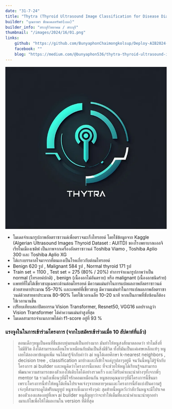 ```yaml
---
date: "31-7-24"
title: "Thytra (Thyroid Ultrasound Image Classification for Disease Diagnosis)"
builder: "บุณยาพร ชัยมงคลทรัพย์(เบล)"
builder_info: "สระบุรีวิทยาคม / สระบุรี"
thumbnail: "/images/2024/16/01.png"
links:
    github: "https://github.com/BunyaphonChaimongkolsup/Deploy-AIB2024-Thytra"
    facebook: ""
    blog: "https://medium.com/@bunyaphon536/thytra-thyroid-ultrasound-image-classification-for-disease-diagnosis-e26591bd1b82"
---
```


![image](/images/2024/16/01.png)

- โมเดลจำเเนกรูปภาพอัลตราซาวนด์เพื่อตรวจมะเร็งไทรอยด์ โดยใช้ข้อมูลจาก Kaggle (Algerian Ultrasound Images Thyroid Dataset : AUITD) ของโรงพยาบาลเเอลจิเรียในเมืองเซติฟ เป็นภาพจากเครื่องอัลตราซาวนด์ Toshiba Viamo , Toshiba Aplio 300 เเละ Toshiba Aplio XG
- ได้เเรงบรรดาลใจมาจากที่ตนเองเป็นโรคเกี่ยวกับต่อมไทรอยด์
- Benign 620 รูป , Malignant 584 รูป , Normal thyroid 171 รูป
- Train set = 1100 , Test set = 275 (80% / 20%) ทำการจำเเนกรูปภาพว่าเป็น normal (ไทรอยด์ปกติ) , benign (เนื้องอกไม่อันตราย) หรือ malignant (เนื้องอกชนิดร้าย)
- เเพทย์ที่ไม่ได้เชี่ยวชาญเฉพาะด้านต่อมไทรอยด์ มีความแม่นยำในการแปลผลภาพอัลตราซาวนด์ด้วยสายตาประมาณ 55–70% เเละเเพทย์ที่เชี่ยวชาญ มีความแม่นยำในการแปลผลภาพอัลตราซาวนด์ด้วยสายตาประมาณ 80–90% โดยใช้เวลาเฉลี่ย 10–20 นาที หากเป็นภาพที่ซับซ้อนก็ต้องใช้เวลานานขึ้น
- เปรียบเทียบสถาปัตยกรรม Vision Transformer, Resnet50, VGG16 ผลปรากฎว่า Vision Transformer ได้ค่าความแม่นยำสูงที่สุด
- โมเดลสามารถจำเเนกภาพได้ค่า f1-score อยู่ที่ 93 %

### แรงจูงในในการเข้าร่วมโครงการ (จากใบสมัครเข้าร่วมเมื่อ 10 สัปดาห์ที่แล้ว)

> ตอนเด็กๆหนูเป็นคนที่ชื่นชอบหุ่นยนต์เป็นอย่างมาก มันทำให้หนูสงสัยมาตลอดว่า ทำไมสิ่งที่ไม่มีชีวิต ถึงได้สามารถเคลื่อนไหวเหมือนกับมันเป็นสิ่งมีชีวิต ทั้งที่มันเป็นเเค่เศษเหล็กเเท้ๆ หนูเลยได้ลองหาข้อมูลเพิ่ม จนได้มารู้จักกับคำว่า ai หนูได้เคยศึกษา k-nearest neighbors , decision tree , classification มาบ้างเเละก็เข้าใจเเค่งูๆปลาๆอยู่ดี จนวันนี้หนูได้รู้จักกับโครงการ ai builder เเละหนูคิดว่าโครงการนี้เเหละ ที่จะช่วยให้หนูได้เรียนรู้จนสามารถพัฒนาความสามารถของตัวเองให้เติบโตได้อย่างรวดเร็ว เเละได้รับคำเเนะนำต่างๆทั้งจากพี่ๆ mentor ta รวมถึงเพื่อนๆที่มีใจรักคอมเหมือนกัน หนูขอบคุณมากๆที่มีโครงการนี้ขึ้นมา เพราะโครงการนี้ทำให้หนูได้เห็นโปรเจคเจ๋งๆจากหลายๆคนเเละโครงการนี้ยังเเบ่งปันความรู้เจ๋งๆที่สามารถดูได้ฟรีบนยูทูป หนูซาบซึ้งมากจริงๆค่ะ สุดท้ายนี้หนูหวังว่าสักวันหนูจะมีโปรเจคของตัวเองเเสดงอยู่ที่เพจ ai builder หนูสัญญาว่าจะทำให้เต็มที่เเละนำคำเเนะนำทุกอย่างมาเเก้ไขเพื่อให้ได้ผลงานใน version ที่ดีที่สุด
    